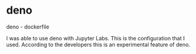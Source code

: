 # deno
deno - dockerfile

I was able to use deno with Jupyter Labs. This is the configuration that I used. 
According to the developers this is an experimental feature of deno.

